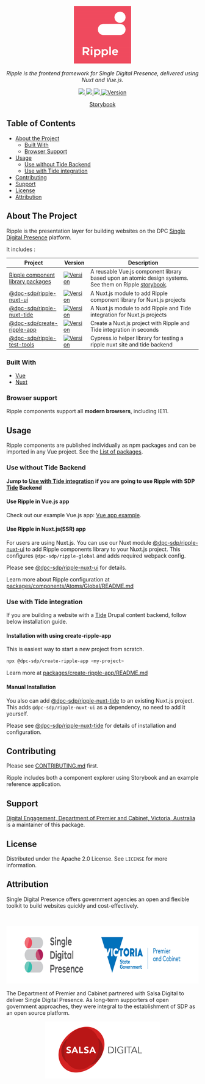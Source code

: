 <!-- PROJECT LOGO -->
<p align="center">
  <a href="https://github.com/dpc-sdp/ripple">
    <img src="docs/sdp-ripple.png" alt="Logo" height="150">
  </a>
</p>
<p align="center">
  <i>Ripple is the frontend framework for Single Digital Presence, delivered using Nuxt and Vue.js.</i>
</p>
<p align="center">
  <a href="https://circleci.com/gh/dpc-sdp/ripple/tree/master">
    <img src="https://circleci.com/gh/dpc-sdp/ripple/tree/master.svg?style=svg&circle-token=242dc8445ab25fb88fe506609fd7065cd1f78f7c">
  </a>
  <a href="https://vuejs.org">
    <img src="https://img.shields.io/badge/vue.js-2.x-green.svg?style=flat-square">
  </a>
  <a href="https://lernajs.io/">
    <img src="https://img.shields.io/badge/maintained%20with-lerna-cc00ff.svg">
  </a>
  <a href="https://www.npmjs.com/package/@dpc-sdp/ripple-global">
    <img src="https://img.shields.io/npm/v/@dpc-sdp/ripple-global.svg" alt="Version">
  </a>
</p>
<p align="center">
    <!-- <br />
    <a href="https://dpc-sdp.github.io/sdp-docs/ripple/"><strong>Documentation Site »</strong></a>
    <br />
    <br /> -->
    <a href="https://ripple.sdp.vic.gov.au/">Storybook</a>
    <!-- <a href="http://app-ripple-develop.lagoon.vicsdp.amazee.io">Reference Ripple site</a> -->
</p>

## Table of Contents

* [About the Project](#about-the-project)
  * [Built With](#built-with)
  * [Browser Support](#browser-support)
* [Usage](#usage)
  * [Use without Tide Backend](#use-without-tide-backend)
  * [Use with Tide integration](#use-with-tide-integration)
* [Contributing](#contributing)
* [Support](#support)
* [License](#license)
* [Attribution](#attribution)

<!-- ABOUT THE PROJECT -->
## About The Project

Ripple is the presentation layer for building websites on the DPC [Single Digital Presence](https://www.singledigitalpresence.vic.gov.au/) platform.

It includes :

<table>
  <thead>
    <tr>
      <th>Project</th>
      <th>Version</th>
      <th>Description</th>
    </tr>
  </thead>
  <tbody>
    <tr>
      <td>
        <a href="https://github.com/dpc-sdp/ripple/blob/master/RIPPLE_COMPONENTS.md">
          Ripple component library packages
        </a>
      </td>
      <td>
        <a href="https://www.npmjs.com/package/@dpc-sdp/ripple-global">
          <img src="https://img.shields.io/npm/v/@dpc-sdp/ripple-global.svg" alt="Version">
        </a>
      </td>
      <td>
        A reusable Vue.js component library based upon an atomic design systems.
        See them on Ripple <a href="https://ripple.sdp.vic.gov.au/">storybook</a>.
      </td>
    </tr>
    <tr>
      <td>
        <a href="https://github.com/dpc-sdp/ripple/blob/master/packages/ripple-nuxt-ui">
          @dpc-sdp/ripple-nuxt-ui
        </a>
      </td>
      <td>
        <a href="https://www.npmjs.com/package/@dpc-sdp/ripple-nuxt-ui">
          <img src="https://img.shields.io/npm/v/@dpc-sdp/ripple-nuxt-ui.svg" alt="Version">
        </a>
      </td>
      <td>
        A Nuxt.js module to add Ripple component library for Nuxt.js projects
      </td>
    </tr>
    <tr>
      <td>
        <a href="https://github.com/dpc-sdp/ripple/blob/master/packages/ripple-nuxt-tide">
          @dpc-sdp/ripple-nuxt-tide
        </a>
      </td>
      <td>
        <a href="https://www.npmjs.com/package/@dpc-sdp/ripple-nuxt-tide">
          <img src="https://img.shields.io/npm/v/@dpc-sdp/ripple-nuxt-tide.svg" alt="Version">
        </a>
      </td>
      <td>
        A Nuxt.js module to add Ripple and Tide integration for Nuxt.js projects
      </td>
    </tr>
    <tr>
      <td>
        <a href="https://github.com/dpc-sdp/ripple/blob/master/packages/ripple-nuxt-ui">
          @dpc-sdp/create-ripple-app
        </a>
      </td>
      <td>
        <a href="https://www.npmjs.com/package/@dpc-sdp/create-ripple-app">
          <img src="https://img.shields.io/npm/v/@dpc-sdp/create-ripple-app" alt="Version">
        </a>
      </td>
      <td>
        Create a Nuxt.js project with Ripple and Tide integration in seconds
      </td>
    </tr>
    <tr>
      <td>
        <a href="https://github.com/dpc-sdp/ripple/blob/master/packages/ripple-test-tools">
          @dpc-sdp/ripple-test-tools
        </a>
      </td>
      <td>
        <a href="https://www.npmjs.com/package/@dpc-sdp/ripple-test-tools">
          <img src="https://img.shields.io/npm/v/@dpc-sdp/ripple-test-tools" alt="Version">
        </a>
      </td>
      <td>
        Cypress.io helper library for testing a ripple nuxt site and tide backend
      </td>
    </tr>

  </tbody>
</table>

### Built With

* [Vue](https://vuejs.org/)
* [Nuxt](https://nuxtjs.org)

### Browser support

Ripple components support all **modern browsers**, including IE11.

## Usage

Ripple components are published individually as npm packages and can be imported in any Vue project. See the [List of packages](https://github.com/dpc-sdp/ripple/blob/master/RIPPLE_COMPONENTS.md).

### Use without Tide Backend

**Jump to [Use with Tide integration](#use-with-tide-integration) if you are going to use Ripple with SDP [Tide](https://github.com/dpc-sdp/tide) Backend**

#### Use Ripple in Vue.js app

Check out our example Vue.js app: [Vue app example](https://github.com/dpc-sdp/ripple/tree/master/examples/vue-example-app).

#### Use Ripple in Nuxt.js(SSR) app

For users are using Nuxt.js. You can use our Nuxt module [@dpc-sdp/ripple-nuxt-ui](https://www.npmjs.com/package/@dpc-sdp/ripple-nuxt-ui) to add Ripple components library to your Nuxt.js project. This configures `@dpc-sdp/ripple-global` and adds required webpack config.

Please see [@dpc-sdp/ripple-nuxt-ui](https://github.com/dpc-sdp/ripple/blob/master/packages/ripple-nuxt-ui/README.md) for details.

Learn more about Ripple configuration at [packages/components/Atoms/Global/README.md](https://github.com/dpc-sdp/ripple/blob/master/packages/components/Atoms/Global/README.md)

### Use with Tide integration

If you are building a website with a [Tide](https://github.com/dpc-sdp/tide) Drupal content backend, follow below installation guide.

#### Installation with using create-ripple-app

This is easiest way to start a new project from scratch.

```bash
npx @dpc-sdp/create-ripple-app <my-project>
```

Learn more at [packages/create-ripple-app/README.md](https://github.com/dpc-sdp/ripple/blob/master/packages/create-ripple-app/README.md)

#### Manual Installation

You also can add [@dpc-sdp/ripple-nuxt-tide](https://www.npmjs.com/package/@dpc-sdp/ripple-nuxt-tide) to an existing Nuxt.js project. This adds `@dpc-sdp/ripple-nuxt-ui` as a dependency, no need to add it yourself.

Please see [@dpc-sdp/ripple-nuxt-tide](https://github.com/dpc-sdp/ripple/blob/master/packages/ripple-nuxt-tide/README.md) for details of installation and configuration.

## Contributing

Please see [CONTRIBUTING.md](CONTRIBUTING.md) first.

Ripple includes both a component explorer using Storybook and an example reference application.

## Support

[Digital Engagement, Department of Premier and Cabinet, Victoria, Australia](https://github.com/dpc-sdp) is a maintainer of this package.

<!-- LICENSE -->
## License

Distributed under the Apache 2.0 License. See `LICENSE` for more information.

## Attribution

Single Digital Presence offers government agencies an open and flexible toolkit to build websites quickly and cost-effectively.

<!-- SDP LOGO -->
<br />
<p align="center">
  <a href="https://github.com/dpc-sdp/ripple">
    <img src="docs/sdp-vicgov.jpg" alt="Logo" height="150">
  </a>
</p>

The Department of Premier and Cabinet partnered with Salsa Digital to deliver Single Digital Presence. As long-term supporters of open government approaches, they were integral to the establishment of SDP as an open source platform.

<p align="center">
  <a href="https://salsadigital.com.au">
    <img src="docs/salsa-logo.png" alt="Logo" height="150">
  </a>
</p>

